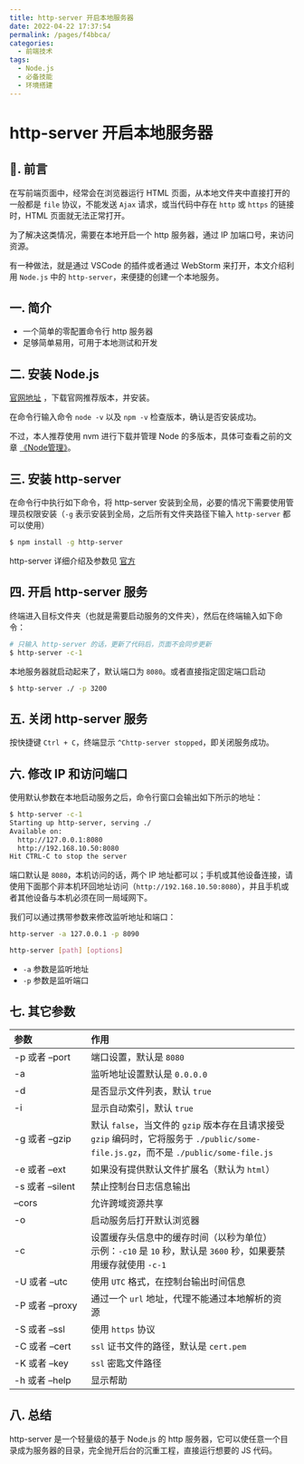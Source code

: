 ```yaml
---
title: http-server 开启本地服务器
date: 2022-04-22 17:37:54
permalink: /pages/f4bbca/
categories:
  - 前端技术
tags:
  - Node.js
  - 必备技能
  - 环境搭建
---
```


# http-server 开启本地服务器

## 📖. 前言

在写前端页面中，经常会在浏览器运行 HTML 页面，从本地文件夹中直接打开的一般都是 `file` 协议，不能发送 `Ajax` 请求，或当代码中存在 `http` 或 `https` 的链接时，HTML 页面就无法正常打开。

为了解决这类情况，需要在本地开启一个 http 服务器，通过 IP 加端口号，来访问资源。

有一种做法，就是通过 VSCode 的插件或者通过 WebStorm 来打开，本文介绍利用 `Node.js` 中的 `http-server`，来便捷的创建一个本地服务。

## 一. 简介

- 一个简单的零配置命令行 http 服务器
- 足够简单易用，可用于本地测试和开发

## 二. 安装 Node.js

[官网地址](https://nodejs.org/en/) ，下载官网推荐版本，并安装。

在命令行输入命令 `node -v` 以及 `npm -v` 检查版本，确认是否安装成功。

不过，本人推荐使用 nvm 进行下载并管理 Node 的多版本，具体可查看之前的文章 [《Node管理》](01.Node管理.md)。

## 三. 安装 http-server

在命令行中执行如下命令，将 http-server 安装到全局，必要的情况下需要使用管理员权限安装（`-g` 表示安装到全局，之后所有文件夹路径下输入 `http-server` 都可以使用）

```bash
$ npm install -g http-server
```

http-server 详细介绍及参数见 [官方](https://www.npmjs.com/package/http-server)

## 四. 开启 http-server 服务

终端进入目标文件夹（也就是需要启动服务的文件夹），然后在终端输入如下命令：

```bash
# 只输入 http-server 的话，更新了代码后，页面不会同步更新
$ http-server -c-1
```

本地服务器就启动起来了，默认端口为 `8080`。或者直接指定固定端口启动

```bash
$ http-server ./ -p 3200
```

## 五. 关闭 http-server 服务

按快捷键 `Ctrl + C`，终端显示 `^Chttp-server stopped`，即关闭服务成功。

## 六. 修改 IP 和访问端口

使用默认参数在本地启动服务之后，命令行窗口会输出如下所示的地址：

```bash
$ http-server -c-1
Starting up http-server, serving ./
Available on:
  http://127.0.0.1:8080
  http://192.168.10.50:8080
Hit CTRL-C to stop the server
```

端口默认是 `8080`，本机访问的话，两个 IP 地址都可以；手机或其他设备连接，请使用下面那个非本机环回地址访问（`http://192.168.10.50:8080`），并且手机或者其他设备与本机必须在同一局域网下。

我们可以通过携带参数来修改监听地址和端口：

```bash
http-server -a 127.0.0.1 -p 8090
```

```bash
http-server [path] [options]
```

- `-a` 参数是监听地址
- `-p` 参数是监听端口

## 七. 其它参数

| <div style="width: 120px;">参数</div> | 作用                                                                                                                        |
|:-------------------------------------|:---------------------------------------------------------------------------------------------------------------------------|
| -p 或者 –port                         | 端口设置，默认是 `8080`                                                                                                       |
| -a                                   | 监听地址设置默认是 `0.0.0.0`                                                                                                   |
| -d                                   | 是否显示文件列表，默认 `true`                                                                                                  |
| -i                                   | 显示自动索引，默认 `true`                                                                                                      |
| -g 或者 –gzip                         | 默认 `false`，当文件的 `gzip` 版本存在且请求接受 `gzip` 编码时，它将服务于 `./public/some-file.js.gz`，而不是 `./public/some-file.js` |
| -e 或者 –ext                          | 如果没有提供默认文件扩展名（默认为 `html`）                                                                                       |
| -s 或者 –silent                       | 禁止控制台日志信息输出                                                                                                         |
| –cors                                | 允许跨域资源共享                                                                                                              |
| -o                                   | 启动服务后打开默认浏览器                                                                                                        |
| -c                                   | 设置缓存头信息中的缓存时间（以秒为单位）<br/>示例：`-c10` 是 `10` 秒，默认是 `3600` 秒，如果要禁用缓存就使用 `-c-1`                        |
| -U 或者 –utc                          | 使用 `UTC` 格式，在控制台输出时间信息                                                                                            |
| -P 或者 –proxy                        | 通过一个 `url` 地址，代理不能通过本地解析的资源                                                                                    |
| -S 或者 –ssl                          | 使用 `https` 协议                                                                                                            |
| -C 或者 –cert                         | `ssl` 证书文件的路径，默认是 `cert.pem`                                                                                        |
| -K 或者 –key                          | `ssl` 密匙文件路径                                                                                                           |
| -h 或者 –help                         | 显示帮助                                                                                                                     |

## 八. 总结

http-server 是一个轻量级的基于 Node.js 的 http 服务器，它可以使任意一个目录成为服务器的目录，完全抛开后台的沉重工程，直接运行想要的 JS 代码。
